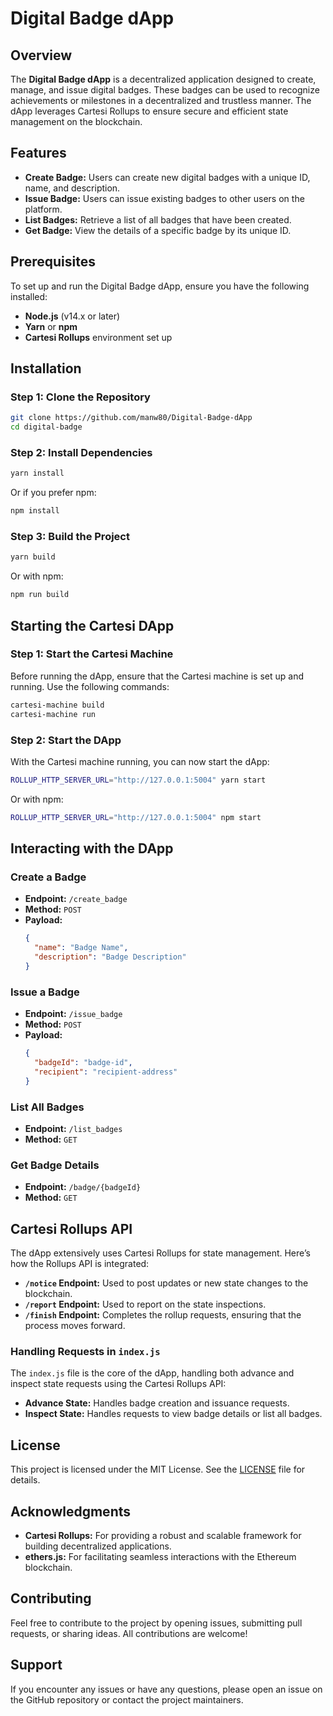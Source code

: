 # Digital Badge dApp

## Overview

The **Digital Badge dApp** is a decentralized application designed to create, manage, and issue digital badges. These badges can be used to recognize achievements or milestones in a decentralized and trustless manner. The dApp leverages Cartesi Rollups to ensure secure and efficient state management on the blockchain.

## Features

- **Create Badge:** Users can create new digital badges with a unique ID, name, and description.
- **Issue Badge:** Users can issue existing badges to other users on the platform.
- **List Badges:** Retrieve a list of all badges that have been created.
- **Get Badge:** View the details of a specific badge by its unique ID.

## Prerequisites

To set up and run the Digital Badge dApp, ensure you have the following installed:

- **Node.js** (v14.x or later)
- **Yarn** or **npm**
- **Cartesi Rollups** environment set up

## Installation

### Step 1: Clone the Repository

```bash
git clone https://github.com/manw80/Digital-Badge-dApp
cd digital-badge
```

### Step 2: Install Dependencies

```bash
yarn install
```

Or if you prefer npm:

```bash
npm install
```

### Step 3: Build the Project

```bash
yarn build
```

Or with npm:

```bash
npm run build
```

## Starting the Cartesi DApp

### Step 1: Start the Cartesi Machine

Before running the dApp, ensure that the Cartesi machine is set up and running. Use the following commands:

```bash
cartesi-machine build
cartesi-machine run
```

### Step 2: Start the DApp

With the Cartesi machine running, you can now start the dApp:

```bash
ROLLUP_HTTP_SERVER_URL="http://127.0.0.1:5004" yarn start
```

Or with npm:

```bash
ROLLUP_HTTP_SERVER_URL="http://127.0.0.1:5004" npm start
```

## Interacting with the DApp

### Create a Badge

- **Endpoint:** `/create_badge`
- **Method:** `POST`
- **Payload:**
  ```json
  {
    "name": "Badge Name",
    "description": "Badge Description"
  }
  ```

### Issue a Badge

- **Endpoint:** `/issue_badge`
- **Method:** `POST`
- **Payload:**
  ```json
  {
    "badgeId": "badge-id",
    "recipient": "recipient-address"
  }
  ```

### List All Badges

- **Endpoint:** `/list_badges`
- **Method:** `GET`

### Get Badge Details

- **Endpoint:** `/badge/{badgeId}`
- **Method:** `GET`

## Cartesi Rollups API

The dApp extensively uses Cartesi Rollups for state management. Here’s how the Rollups API is integrated:

- **`/notice` Endpoint:** Used to post updates or new state changes to the blockchain.
- **`/report` Endpoint:** Used to report on the state inspections.
- **`/finish` Endpoint:** Completes the rollup requests, ensuring that the process moves forward.

### Handling Requests in `index.js`

The `index.js` file is the core of the dApp, handling both advance and inspect state requests using the Cartesi Rollups API:

- **Advance State:** Handles badge creation and issuance requests.
- **Inspect State:** Handles requests to view badge details or list all badges.

## License

This project is licensed under the MIT License. See the [LICENSE](LICENSE) file for details.

## Acknowledgments

- **Cartesi Rollups:** For providing a robust and scalable framework for building decentralized applications.
- **ethers.js:** For facilitating seamless interactions with the Ethereum blockchain.

## Contributing

Feel free to contribute to the project by opening issues, submitting pull requests, or sharing ideas. All contributions are welcome!

## Support

If you encounter any issues or have any questions, please open an issue on the GitHub repository or contact the project maintainers.